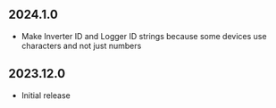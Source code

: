 ## 2024.1.0

- Make Inverter ID and Logger ID strings because some devices use characters and not just numbers

## 2023.12.0

- Initial release
